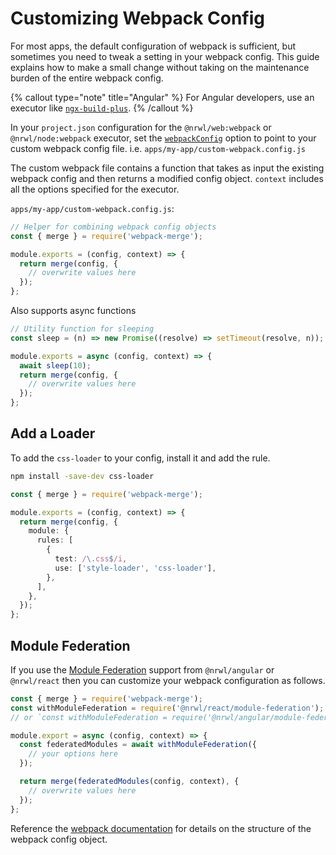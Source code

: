 # Customizing Webpack Config

For most apps, the default configuration of webpack is sufficient, but sometimes you need to tweak a setting in your
webpack config. This guide explains how to make a small change without taking on the maintenance burden of the entire
webpack config.

{% callout type="note" title="Angular" %}
For Angular developers, use an executor like [`ngx-build-plus`](https://github.com/manfredsteyer/ngx-build-plus).
{% /callout %}

In your `project.json` configuration for the `@nrwl/web:webpack` or `@nrwl/node:webpack` executor, set
the [`webpackConfig`](/packages/web/executors/webpack) option to point to your custom webpack config file.
i.e. `apps/my-app/custom-webpack.config.js`

The custom webpack file contains a function that takes as input the existing webpack config and then returns a modified
config object. `context` includes all the options specified for the executor.

`apps/my-app/custom-webpack.config.js`:

```typescript
// Helper for combining webpack config objects
const { merge } = require('webpack-merge');

module.exports = (config, context) => {
  return merge(config, {
    // overwrite values here
  });
};
```

Also supports async functions

```typescript
// Utility function for sleeping
const sleep = (n) => new Promise((resolve) => setTimeout(resolve, n));

module.exports = async (config, context) => {
  await sleep(10);
  return merge(config, {
    // overwrite values here
  });
};
```

## Add a Loader

To add the `css-loader` to your config, install it and add the rule.

```bash
npm install -save-dev css-loader
```

```typescript
const { merge } = require('webpack-merge');

module.exports = (config, context) => {
  return merge(config, {
    module: {
      rules: [
        {
          test: /\.css$/i,
          use: ['style-loader', 'css-loader'],
        },
      ],
    },
  });
};
```

## Module Federation

If you use the [Module Federation](/recipe/faster-builds) support from `@nrwl/angular` or `@nrwl/react` then
you can customize your webpack configuration as follows.

```typescript
const { merge } = require('webpack-merge');
const withModuleFederation = require('@nrwl/react/module-federation');
// or `const withModuleFederation = require('@nrwl/angular/module-federation');`

module.export = async (config, context) => {
  const federatedModules = await withModuleFederation({
    // your options here
  });

  return merge(federatedModules(config, context), {
    // overwrite values here
  });
};
```

Reference the [webpack documentation](https://webpack.js.org/configuration/) for details on the structure of the webpack
config object.
